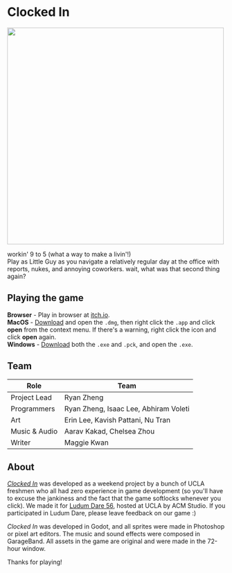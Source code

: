 # Clocked In  
<img src="https://github.com/user-attachments/assets/8eb7a09d-b251-4aef-b888-d0bae642a55b" width="500">  

workin' 9 to 5 (what a way to make a livin'!)  
Play as Little Guy as you navigate a relatively regular day at the office with reports, nukes, and annoying coworkers. wait, what was that second thing again?

## Playing the game
**Browser** - Play in browser at [itch.io](https://nmokey.itch.io/clocked-in).  
**MacOS** - [Download](https://drive.google.com/file/d/1_znW5toLoreonPokZ0N2Sa9HsKSxX2j_/view?usp=sharing) and open the `.dmg`, then right click the `.app` and click **open** from the context menu. If there's a warning, right click the icon and click **open** again.  
**Windows** - [Download](https://drive.google.com/drive/folders/1soXY0mT7M7YBuw9UeKlyuv5iuVhPuyPh?usp=drive_link) both the `.exe` and `.pck`, and open the `.exe`.   

## Team
|Role| Team |
|--|--|
| Project Lead | Ryan Zheng |
| Programmers | Ryan Zheng, Isaac Lee, Abhiram Voleti |
| Art | Erin Lee, Kavish Pattani, Nu Tran  |
| Music & Audio | Aarav Kakad, Chelsea Zhou  |
| Writer | Maggie Kwan  |

## About
[*Clocked In*](https://ldjam.com/events/ludum-dare/56/clocked-in) was developed as a weekend project by a bunch of UCLA freshmen who all had zero experience in game development (so you'll have to excuse the jankiness and the fact that the game softlocks whenever you click). We made it for [Ludum Dare 56](https://ldjam.com/events/ludum-dare/56), hosted at UCLA by ACM Studio.  If you participated in Ludum Dare, please leave feedback on our game :)  

*Clocked In* was developed in Godot, and all sprites were made in Photoshop or pixel art editors. The music and sound effects were composed in GarageBand. All assets in the game are original and were made in the 72-hour window.  

Thanks for playing!
